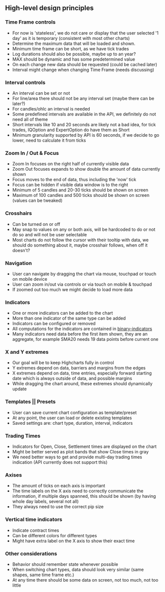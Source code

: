## High-level design principles

### Time Frame controls

* For now is 'stateless', we do not care or display that the user selected '1 day' as it is temporary (consistent with most other charts)
* Determine the maximum data that will be loaded and shown.
* Minimum time frame can be short, as we have tick trades
* Log durations should also be possible, maybe up to an year?
* MAX should be dynamic and has some predetermined value
* On each change new data should be requested (could be cached later)
* Interval might change when changing Time Frame (needs discussing)

### Interval controls

* An interval can be set or not
* For line/area there should not be any interval set (maybe there can be later?)
* For candles/ohlc an interval is needed
* Some predefined intervals are available in the API, we definitely do not need all of theme
* Short intervals like 10 and 20 seconds are likely not a bad idea, for tick trades, IQOption and ExpertOption do have them as Short
* Minimum granularity supported by API is 60 seconds, if we decide to go lower, need to calculate it from ticks

### Zoom In / Out & Focus

* Zoom In focuses on the right half of currently visible data
* Zoom Out focuses expands to show double the amount of data currently shown
* Focus moves to the end of data, thus including the 'now' tick
* Focus can be hidden if visible data window is to the right
* Minimum of 5 candles and 20-30 ticks should be shown on screen
* Maximum of 100 candles and 500 ticks should be shown on screen (values can be tweaked)

### Crosshairs

* Can be turned on or off
* May snap to values on any or both axis, will be hardcoded to do or not do so and will not be user selectable
* Most charts do not follow the cursor with their tooltip with data, we should do something about it, maybe crosshair follows, when off it doesn't?

### Navigation

* User can navigate by dragging the chart via mouse, touchpad or touch on mobile device
* User can zoom in/out via controls or via touch on mobile & touchpad
* If zoomed out too much we might decide to load more data

### Indicators

* One or more indicators can be added to the chart
* More than one indicator of the same type can be added
* Indicators can be configured or removed
* All computations for the indicators are contained in [binary-indicators](https://github.com/borisyankov/binary-indicators)
* Many indicators need data before the first item shown, they are an aggregate, for example SMA20 needs 19 data points before current one

### X and Y extremes

* Our goal will be to keep Highcharts fully in control
* Y extremes depend on data, barriers and margins from the edges
* X extremes depend on data, time entries, especially forward starting date which is always outside of data, and possible margins
* While dragging the chart around, these extremes should dynamically update

### Templates || Presets

* User can save current chart configuration as template/preset
* At any point, the user can load or delete existing templates
* Saved settings are: chart type, duration, interval, indicators

### Trading Times

* Indicators for Open, Close, Settlement times are displayed on the chart
* Might be better served as plot bands that show Close times in gray
* We need better ways to get and provide multi-day trading times indication (API currently does not support this)

### Axises

* The amount of ticks on each axis is important
* The time labels on the X axis need to correctly communicate the information, if multiple days spanned, this should be shown (by having whole day labels, several not all)
* They always need to use the correct pip size

### Vertical time indicators
* Indicate contract times
* Can be different colors for different types
* Might have extra label on the X axis to show their exact time

### Other considerations

* Behavior should remember state whenever possible
* When switching chart types, data should look very similar (same shapes, same time frame etc.)
* At any time there should be some data on screen, not too much, not too little
